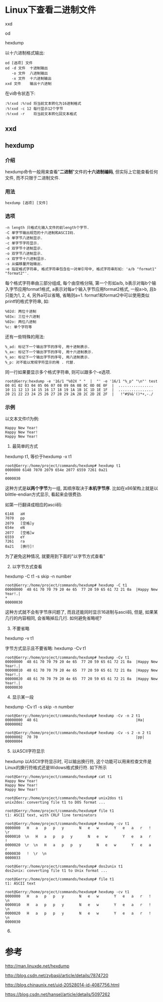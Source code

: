 
# Linux下查看二进制文件

xxd

od

hexdump

以十六进制格式输出: 

```
od [选项] 文件
od -d 文件  十进制输出
   -o 文件  八进制输出
   -x 文件  十六进制输出
xxd 文件    输出十六进制
```

在vi命令状态下: 

```
:%!xxd :%!od 将当前文本转化为16进制格式
:%!xxd -c 12 每行显示12个字节
:%!xxd -r    将当前文本转化回文本格式
```

## xxd


## hexdump

### 介绍

hexdump命令一般用来查看"**二进制**"文件的**十六进制编码**, 但实际上它能查看任何文件, 而不只限于二进制文件. 

### 用法

```
hexdump [选项] [文件]
```

### 选项

```
-n length 只格式化输入文件的前length个字节. 
-C 单字节输出规范的十六进制和ASCII码. 
-b 单字节八进制显示. 
-c 单字节字符显示. 
-d 双字节十进制显示. 
-o 双字节八进制显示. 
-x 双字节十六进制显示. 
-s 从偏移量开始输出. 
-e 指定格式字符串, 格式字符串包含在一对单引号中, 格式字符串形如: 'a/b "format1" "format2"'. 
```

每个格式字符串由三部分组成, 每个由空格分隔, 第一个形如a/b, b表示对每b个输入字节应用format1格式, a表示对每a个输入字节应用format2格式, 一般a>b, 且b只能为1, 2, 4, 另外a可以省略, 省略则a=1. format1和format2中可以使用类似printf的格式字符串, 如: 

```
%02d: 两位十进制
%03x: 三位十六进制
%02o: 两位八进制
%c: 单个字符等
```

还有一些特殊的用法: 

```
%_ad: 标记下一个输出字节的序号, 用十进制表示. 
%_ax: 标记下一个输出字节的序号, 用十六进制表示. 
%_ao: 标记下一个输出字节的序号, 用八进制表示. 
%_p: 对不能以常规字符显示的用 . 代替. 
```

同一行如果要显示多个格式字符串, 则可以跟多个-e选项. 

```
root@Gerry:hexdump -e '16/1 "%02X " "  |  "' -e '16/1 "%_p" "\n"' test
00 01 02 03 04 05 06 07 08 09 0A 0B 0C 0D 0E 0F  |  ................  
10 11 12 13 14 15 16 17 18 19 1A 1B 1C 1D 1E 1F  |  ................  
20 21 22 23 24 25 26 27 28 29 2A 2B 2C 2D 2E 2F  |   !"#$%&'()*+,-./ 
```

### 示例

以文本文件t1为例: 

```
Happy New Year!
Happy New Year!
Happy New Year!
```

1. 最简单的方式

hexdump t1, 等价于hexdump -x t1

```
root@Gerry:/home/project/commands/hexdump# hexdump t1 
0000000 6148 7070 2079 654e 2077 6559 7261 0a21
*
0000030
```

这种方式是**以两个字节**为一组, 其顺序取决于**本机字节序**. 比如在x86架构上就是以blittle-endian方式显示, 看起来会很费劲. 

如第一行翻译成相应的ascii码: 

```
6148   aH
7070   pp
2079   [空格]y
654e   eN
2077   [空格]w
6559   eY
7261   ra
0a21   [换行]!
```

为了避免这种情况, 就要用到下面的"以字节方式查看"

2. 以字节方式查看

hexdump -C t1 -s skip -n number

```
root@Gerry:/home/project/commands/hexdump# hexdump -C t1 
00000000  48 61 70 70 79 20 4e 65  77 20 59 65 61 72 21 0a  |Happy New Year!.|
*
00000030
```

这种方式就不会有字节序问题了, 而且还能同时显示16进制与ascii码, 但是, 如果某几行的内容相同, 会省略掉后几行. 如何避免省略呢?

3. 不要省略

hexdump -v t1

字节方式显示且不要省略: hexdump -Cv t1

```
root@Gerry:/home/project/commands/hexdump# hexdump -Cv t1 
00000000  48 61 70 70 79 20 4e 65  77 20 59 65 61 72 21 0a  |Happy New Year!.|
00000010  48 61 70 70 79 20 4e 65  77 20 59 65 61 72 21 0a  |Happy New Year!.|
00000020  48 61 70 70 79 20 4e 65  77 20 59 65 61 72 21 0a  |Happy New Year!.|
00000030
```

4. 显示某一段
 
hexdump -Cv t1 -s skip -n number

```
root@Gerry:/home/project/commands/hexdump# hexdump -Cv -n 2 t1
00000000  48 61                                             |Ha|
00000002
```

```
root@Gerry:/home/project/commands/hexdump# hexdump -Cv -s 2 -n 2 t1
00000002  70 70                                             |pp|
00000004
```

5. 以ASCII字符显示

hexdump 以ASCII字符显示时, 可以输出换行符, 这个功能可以用来检查文件是Linux的换行符格式还是Widows格式换行符. 如下所示

```
root@Gerry:/home/project/commands/hexdump# cat t1
Happy New Year!
Happy New Year!
Happy New Year!

root@Gerry:/home/project/commands/hexdump# unix2dos t1
unix2dos: converting file t1 to DOS format ...

root@Gerry:/home/project/commands/hexdump# file t1
t1: ASCII text, with CRLF line terminators

root@Gerry:/home/project/commands/hexdump# hexdump -cv t1
0000000   H   a   p   p   y       N   e   w       Y   e   a   r   !  \r
0000010  \n   H   a   p   p   y       N   e   w       Y   e   a   r   !
0000020  \r  \n   H   a   p   p   y       N   e   w       Y   e   a   r
0000030   !  \r  \n                                                    
0000033

root@Gerry:/home/project/commands/hexdump# dos2unix t1
dos2unix: converting file t1 to Unix format ...

root@Gerry:/home/project/commands/hexdump# file t1
t1: ASCII text

root@Gerry:/home/project/commands/hexdump# hexdump -cv t1
0000000   H   a   p   p   y       N   e   w       Y   e   a   r   !  \n
0000010   H   a   p   p   y       N   e   w       Y   e   a   r   !  \n
0000020   H   a   p   p   y       N   e   w       Y   e   a   r   !  \n
0000030
```

6. 


# 参考

http://man.linuxde.net/hexdump

http://blog.csdn.net/zybasjj/article/details/7874720

http://blog.chinaunix.net/uid-20528014-id-4087756.html

https://blog.csdn.net/hansel/article/details/5097262
